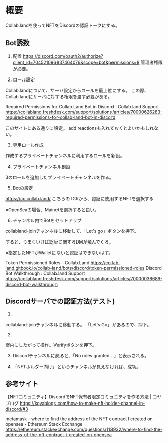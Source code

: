 # 概要

Collab.landを使ってNFTをDiscordの認証トークにする。

## Bot誘致

1. 配置
https://discord.com/oauth2/authorize?client_id=704521096837464076&scope=bot&permissions=8
管理者権限が必要。

2. ロール設定

Collab.landについて、サーバ設定からロールを最上位にする。
この際、Collab.landにサーバに対する権限を渡す必要がある。

Required Permissions for Collab.Land Bot in Discord : Collab.land Support https://collabland.freshdesk.com/support/solutions/articles/70000626283-required-permissions-for-collab-land-bot-in-discord

このサイトにある通りに設定。
add reactionsも入れておくとよいかもしれない。

3. 専用ロール作成

作成するプライベートチャンネルに利用するロールを新設。

4. プライベートチャンネル創設

3のロールを追加したプライベートチャンネルを作る。

5. Botの設定

https://cc.collab.land/
こちらのTGRから、認証に使用するNFTを選択する

※OpenSeaの場合、Mainetを選択すると良い。

6. チャンネル内でBotをセットアップ

collabland-joinチャンネルに移動して、「Let's go」ボタンを押下。

すると、うまくいけば認証に関するDMが飛んでくる。

※指定したNFTがWalletにないと認証はできないはず。

Token Permissioned Roles - Collab.Land https://collab-land.gitbook.io/collab-land/bots/discord/token-permissioned-roles
Discord Bot Walkthrough : Collab.land Support https://collabland.freshdesk.com/support/solutions/articles/70000036689-discord-bot-walkthrough

## Discordサーバでの認証方法(テスト)

1. 
collabland-joinチャンネルに移動する。
「Let's Go」があるので、押下。

2. 
案内にしたがって操作。Verifyボタンを押下。

3. Discordチャンネルに戻ると、「No roles granted...」と表示される。

4. 「NFTホルダー向け」というチャンネルが見えなければ、成功。

## 参考サイト

【NFTコミュニティ】DiscordでNFT保有者限定コミュニティを作る方法 | コヤブログ https://koyablogs.com/how-to-make-nft-holder-channel-in-discord/#3

metamask - where to find the address of the NFT contract I created on opensea - Ethereum Stack Exchange https://ethereum.stackexchange.com/questions/113932/where-to-find-the-address-of-the-nft-contract-i-created-on-opensea